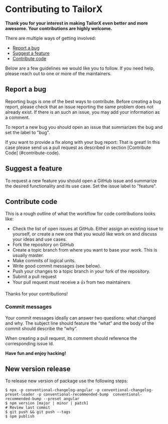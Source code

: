 # Contributing to TailorX

**Thank you for your interest in making TailorX even better and more awesome. Your contributions are highly welcome.**

There are multiple ways of getting involved:

- [Report a bug](#report-a-bug)
- [Suggest a feature](#suggest-a-feature) 
- [Contribute code](#contribute-code) 

Below are a few guidelines we would like you to follow.
If you need help, please reach out to one or more of the maintainers.

## Report a bug 
Reporting bugs is one of the best ways to contribute. Before creating a bug report, please check that an issue reporting the same problem does not already exist. If there is an such an issue, you may add your information as a comment.

To report a new bug you should open an issue that summarizes the bug and set the label to "bug".

If you want to provide a fix along with your bug report: That is great! In this case please send us a pull request as described in section [Contribute Code] (#contribute-code).

## Suggest a feature
To request a new feature you should open a GitHub issue and summarize the desired functionality and its use case. Set the issue label to "feature".  

## Contribute code
This is a rough outline of what the workflow for code contributions looks like:
- Check the list of open issues at GitHub. Either assign an existing issue to yourself, or create a new one that you would like work on and discuss your ideas and use cases.
- Fork the repository on GitHub
- Create a topic branch from where you want to base your work. This is usually master.
- Make commits of logical units.
- Write good commit messages (see below).
- Push your changes to a topic branch in your fork of the repository.
- Submit a pull request
- Your pull request must receive a :thumbsup: from two maintainers

Thanks for your contributions!

### Commit messages
Your commit messages ideally can answer two questions: what changed and why. The subject line should feature the “what” and the body of the commit should describe the “why”.  

When creating a pull request, its comment should reference the corresponding issue id.

**Have fun and enjoy hacking!**

## New version release
To release new version of package use the following steps:
```
$ npx -p conventional-changelog-angular -p conventional-changelog-preset-loader -p conventional-recommended-bump  conventional-recommended-bump --preset angular
$ npm version [major | minor | patch]
# Review last commit
$ git push && git push --tags
$ npm publish
```

